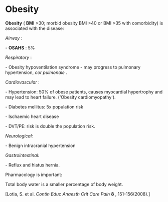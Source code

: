 ---
---
# Obesity

**Obesity** ( **BMI** &gt;30; morbid obesity BMI &gt;40 or BMI &gt;35
with comorbidity) is associated with the disease:

*Airway* :

\- **OSAHS** : 5%

*Respiratory* :

\- Obesity hypoventilation syndrome - may progress to pulmonary
hypertension, *cor pulmonale* .

*Cardiovascular* :

\- Hypertension: 50% of obese patients, causes myocardial hypertrophy
and may lead to heart failure. ('Obesity cardiomyopathy').

\- Diabetes mellitus: 5x population risk

\- Ischaemic heart disease

\- DVT/PE: risk is double the population risk.

*Neurological:*

\- Benign intracranial hypertension

*Gastrointestinal:*

\- Reflux and hiatus hernia.

Pharmacology is important:

Total body water is a smaller percentage of body weight.

\[Lotia, S. et al. *Contin Educ Anaesth Crit Care Pain* **8** ,
151-156(2008).\]
